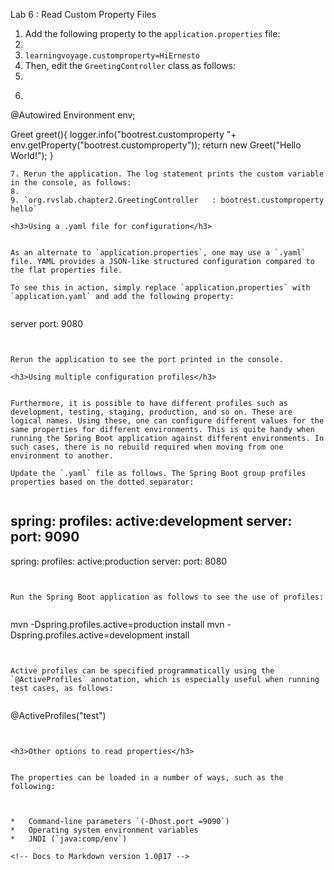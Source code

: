 <!----- Conversion time: 0.404 seconds.


Using this Markdown file:

1. Cut and paste this output into your source file.
2. See the notes and action items below regarding this conversion run.
3. Check the rendered output (headings, lists, code blocks, tables) for proper
   formatting and use a linkchecker before you publish this page.

Conversion notes:

* Docs to Markdown version 1.0β17
* Sat Jul 06 2019 13:05:50 GMT-0700 (PDT)
* Source doc: https://docs.google.com/open?id=1JWk3jR7lMH-V69xjznUWblG0O-LzHCCQMyuuBCL5Syk
----->


Lab 6 : Read Custom Property Files



1. Add the following property to the `application.properties` file:
2. 
3. `learningvoyage.customproperty=HiErnesto`
4. Then, edit the `GreetingController` class as follows:
5. 
6. ```
@Autowired
Environment env;

Greet greet(){
    logger.info("bootrest.customproperty "+ env.getProperty("bootrest.customproperty"));
    return new Greet("Hello World!");
}
```
7. Rerun the application. The log statement prints the custom variable in the console, as follows:
8. 
9. `org.rvslab.chapter2.GreetingController   : bootrest.customproperty hello`

<h3>Using a .yaml file for configuration</h3>


As an alternate to `application.properties`, one may use a `.yaml` file. YAML provides a JSON-like structured configuration compared to the flat properties file.

To see this in action, simply replace `application.properties` with `application.yaml` and add the following property:


```
server
  port: 9080
```


Rerun the application to see the port printed in the console.

<h3>Using multiple configuration profiles</h3>


Furthermore, it is possible to have different profiles such as development, testing, staging, production, and so on. These are logical names. Using these, one can configure different values for the same properties for different environments. This is quite handy when running the Spring Boot application against different environments. In such cases, there is no rebuild required when moving from one environment to another.

Update the `.yaml` file as follows. The Spring Boot group profiles properties based on the dotted separator:


```
spring:
    profiles: 
active:development
server:
      port: 9090
---

spring:
    profiles: 
active:production
server:
      port: 8080
```


Run the Spring Boot application as follows to see the use of profiles:


```
mvn -Dspring.profiles.active=production install
mvn -Dspring.profiles.active=development install
```


Active profiles can be specified programmatically using the `@ActiveProfiles` annotation, which is especially useful when running test cases, as follows:


```
@ActiveProfiles("test")
```


<h3>Other options to read properties</h3>


The properties can be loaded in a number of ways, such as the following:



*   Command-line parameters `(-Dhost.port =9090`)
*   Operating system environment variables
*   JNDI (`java:comp/env`)

<!-- Docs to Markdown version 1.0β17 -->

